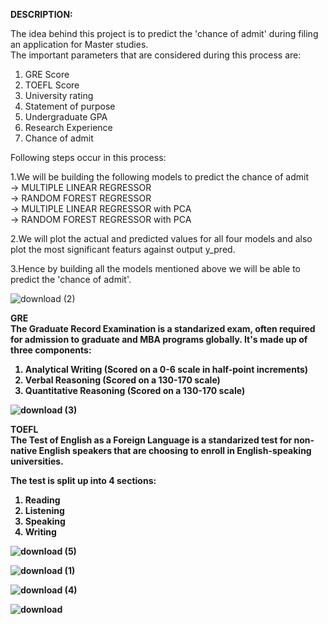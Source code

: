 <b>DESCRIPTION:</b>

The idea behind this project is to predict the 'chance of admit' during filing an application for Master studies.</br>
The important parameters that are considered during this process are:</br>
1. GRE Score</br>
2. TOEFL Score</br>
3. University rating</br>
4. Statement of purpose</br>
5. Undergraduate GPA</br>
6. Research Experience</br>
7. Chance of admit</br>

Following steps occur in this process:</br>

1.We will be building the following models to predict the chance of admit</br>
 -> MULTIPLE LINEAR REGRESSOR</br>
 -> RANDOM FOREST REGRESSOR</br>
 -> MULTIPLE LINEAR REGRESSOR with PCA</br>
 -> RANDOM FOREST REGRESSOR with PCA</br>

2.We will plot the actual and predicted values for all four models and
  also plot the most significant featurs against output y_pred.</br>

3.Hence by building all the models mentioned above we will be able to predict the 'chance of admit'.</br>

![download (2)](https://user-images.githubusercontent.com/38138793/86228672-47b47800-bbac-11ea-9a24-3bd1b82deaf4.png)

<b> GRE <b> </br>
The Graduate Record Examination is a standarized exam, often required for admission to graduate and MBA programs globally. It's made up of three components:</br>

1. Analytical Writing (Scored on a 0-6 scale in half-point increments)</br>
2. Verbal Reasoning (Scored on a 130-170 scale)</br>
3. Quantitative Reasoning (Scored on a 130-170 scale)</br>

![download (3)](https://user-images.githubusercontent.com/38138793/86228965-ae399600-bbac-11ea-8829-a0866392be16.png)

<b>TOEFL</b> </br>
The Test of English as a Foreign Language is a standarized test for non-native English speakers that are choosing to enroll in English-speaking universities.</br>

The test is split up into 4 sections:</br>

1. Reading
2. Listening
3. Speaking
4. Writing

![download (5)](https://user-images.githubusercontent.com/38138793/86229683-bb0ab980-bbad-11ea-93a9-bd5ef7c5401b.png)

![download (1)](https://user-images.githubusercontent.com/38138793/86228011-7c73ff80-bbab-11ea-939f-d6d9171634a2.png)

![download (4)](https://user-images.githubusercontent.com/38138793/86229156-f22c9b00-bbac-11ea-8882-534008be7bb0.png)

![download](https://user-images.githubusercontent.com/38138793/86226627-8dbc0c80-bba9-11ea-960b-aa8b9d6c57e8.png)




